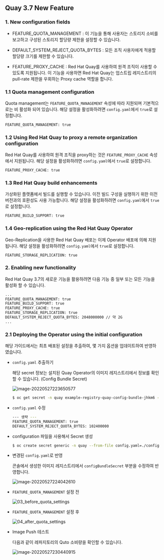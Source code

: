 ## Quay 3.7 New Feature

### 1. New configuration fields

- FEATURE_QUOTA_MANAGEMENT : 이 기능을 통해 사용자는 스토리지 소비를 보고하고 구성된 스토리지 할당량 제한을 설정할 수 있습니다. 
- DEFAULT_SYSTEM_REJECT_QUOTA_BYTES : 모든 조직 사용자에게 적용할 할당량 크기를 제한할 수 있습니다.

- FEATURE_PROXY_CACHE : Red Hat Quay를 사용하여 원격 조직이 사용할 수 있도록 지원됩니다. 이 기능을 사용하면 Red Hat Quay는 업스트립 레지스트리의 pull-rate 제한을 우회하는 Proxy cache 역할을 합니다.

### 1.1 Quota management configuration

Quota management는 `FEATURE_QUOTA_MANAGEMENT` 속성에 따라 지원되며 기본적으로는 비 활성화 되어 있습니다. 해당 설정을 활성화하려면 `config.yaml`에서 `true`로 설정합니다.

```bash
FEATURE_QUOTA_MANAGEMENT: true
```

### 1.2 Using Red Hat Quay to proxy a remote organization configuration

Red Hat Quay를 사용하여 원격 조직을 proxy하는 것은 `FEATURE_PROXY_CACHE` 속성에서 지원됩니다. 해당 설정을 활성화하려면 `config.yaml`에서 `true`로 설정합니다.

```bash
FEATURE_PROXY_CACHE: true
```

### 1.3 Red Hat Quay build enhancements

가상화된 플랫폼에서 빌드를 실행할 수 있습니다. 이전 빌드 구성을 실행하기 위한 이전 버전과의 호환성도 사용 가능합니다. 해당 설정을 활성화하려면 `config.yaml`에서 `true`로 설정합니다.

```bash
FEATURE_BUILD_SUPPORT: true
```

### 1.4 Geo-replication using the Red Hat Quay Operator

Geo-Replication을 사용한 Red Hat Quay 배포는 이제 Operator 배포에 의해 지원됩니다. 해당 설정을 활성화하려면 `config.yaml`에서 `true`로 설정합니다.

```bash
FEATURE_STORAGE_REPLICATION: true
```



### 2. Enabling new functionality

Red Hat Quay 3.7의 새로운 기능을 활용하려면 다음 기능 중 일부 또는 모든 기능을 활성화 할 수 있습니다.

```bash
...
FEATURE_QUOTA_MANAGEMENT: true
FEATURE_BUILD_SUPPORT: true
FEATURE_PROXY_CACHE: true
FEATURE_STORAGE_REPLICATION: true
DEFAULT_SYSTEM_REJECT_QUOTA_BYTES: 2048000000 // 약 2G
...
```

### 2.1 Deploying the Operator using the initial configuration

해당 가이드에서는 최초 배포된 설정을 추출하여, 몇 가지 옵션을 업데이트하여 반영하였습니다.

- `config.yaml` 추출하기

  해당 secret 정보는 설치된 Quay Operator의 이미지 레지스트리에서 정보를 확인 할 수 있습니다. (Config Bundle Secret)

  ![image-20220527223650577](C:\Users\hyou\AppData\Roaming\Typora\typora-user-images\image-20220527223650577.png)

  ```bash
  $ oc get secret -n quay example-registry-quay-config-bundle-jhkm6 -o "jsonpath={$.data['config\.yaml']}" |                                            base64 -d > config.yaml
  ```

- `config.yaml` 수정

  ```bash
  --- 생략 ---
  FEATURE_QUOTA_MANAGEMENT: true
  DEFAULT_SYSTEM_REJECT_QUOTA_BYTES: 102400000
  ```

- configuration 파일을 사용해서 Secret 생성

  ```bash
  $ oc create secret generic -n quay --from-file config.yaml=./config.yaml init-config-bundle-secret
  ```

- 변경된 `config.yaml`로 반영

  콘솔에서 생성한 이미지 레지스트리에서 `configBundleSecret` 부분을 수정하여 반영합니다.

  ![image-20220527224042610](C:\Users\hyou\AppData\Roaming\Typora\typora-user-images\image-20220527224042610.png)

- `FEATURE_QUOTA_MANAGEMENT` 설정 전

  ![03_before_quota_settings](C:\Works\01_자료\01_OCP\05_OCP_Demo_hyou\Quay_3.7_new_features\03_before_quota_settings.png)

- `FEATURE_QUOTA_MANAGEMENT` 설정 후

  ![04_after_quota_settings](C:\Works\01_자료\01_OCP\05_OCP_Demo_hyou\Quay_3.7_new_features\04_after_quota_settings.png)

- Image Push 테스트

  다음과 같이 레파지토리의 Quto 소비량을 확인할 수 있습니다.

  ![image-20220527230440915](C:\Users\hyou\AppData\Roaming\Typora\typora-user-images\image-20220527230440915.png)



